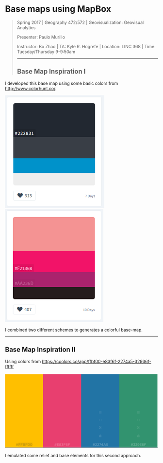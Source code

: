 # Base maps using MapBox

> Spring 2017 | Geography 472/572 | Geovisualization: Geovisual Analytics
>
> Presenter: Paulo Murillo
>
> Instructor: Bo Zhao | TA: Kyle R. Hogrefe | Location: LINC 368 | Time: Tuesday/Thursday 9-9:50am
>
> ------
>
> ## Base Map Inspiration I

I developed this base map using some basic colors from http://www.colorhunt.co/.

![](img/map1.PNG)  ![](img/map1_2.PNG)

I combined two different schemes to generates a colorful base-map.

------



## Base Map Inspiration II

Using colors from https://coolors.co/app/ffbf00-e83f6f-2274a5-32936f-ffffff

![](img/map2_1.PNG)

I emulated some relief and base elements for this second approach.